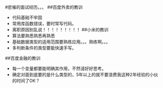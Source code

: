 #悲催的面试经历。。。
##百度外卖的教训
* 代码基础不牢固
* 常用库函数错误，要时常写代码。
* 离职原因别乱说！！！！！！！！！
##小米的教训
* 算法要熟悉熟悉再熟悉
* 基础数据类型的适用范围要熟练应用。。。熟练啊。。。
* 多判断条件的类型要能快速手写。

##百度金融的教训
* 每一个变量都要能明确其作用，不然请好好思考。
* 确定对面到底要的是什么类型的，5年以上的就不要浪费我这种2年经验的小伙的时间了OK？

